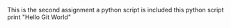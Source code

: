 This is the second assignment
a python script is included
this python script print "Hello Git World"
